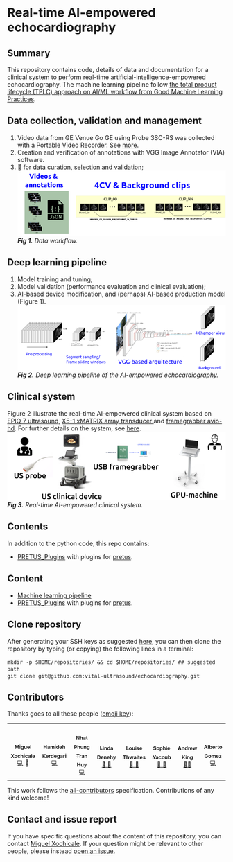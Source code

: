 # Real-time AI-empowered echocardiography

## Summary 
This repository contains code, details of data and documentation for a clinical system to perform real-time artificial-intelligence-empowered echocardiography.
The machine learning pipeline follow [the total product lifecycle (TPLC) approach on AI/ML workflow from Good Machine Learning Practices](scripts/learning-pipeline).

## Data collection, validation and management 
1. Video data from GE Venue Go GE using Probe 3SC-RS was collected with a Portable Video Recorder. See [more](data).
2. Creation and verification of annotations with VGG Image Annotator (VIA) software.
3. :notebook: for [data curation, selection and validation](scripts/curation-selection-validation); 
![fig](figures/data-workflow.png)     
_**Fig 1.** Data workflow._

## Deep learning pipeline
1. Model training and tuning; 
2. Model validation (performance evaluation and clinical evaluation); 
3. AI-based device modification, and (perhaps) AI-based production model (Figure 1). 
![fig](figures/DL-pipeline.png)     
_**Fig 2.** Deep learning pipeline of the AI-empowered echocardiography._

## Clinical system  
Figure 2 illustrate the real-time AI-empowered clinical system based on [EPIQ 7 ultrasound](https://www.philips.co.uk/a-w/about/news/archive/standard/news/backgrounders/Inside-Innovation-EPIQ.html), [X5-1 xMATRIX array transducer ](https://www.philips.co.uk/healthcare/product/HC989605400801/x5-1) and [framegrabber avio-hd](https://www.epiphan.com/products/avio-hd/).
For further details on the system, see [here](docs/system).   
![fig](figures/rt-ai-system.png)    
_**Fig 3.** Real-time AI-empowered clinical system._  

## Contents

In addition to the python code, this repo contains:

* [PRETUS_Plugins](PRETUS_Plugins) with plugins for [pretus](https://github.com/gomezalberto/pretus).

## Content 
* [Machine learning pipeline](scripts/learning-pipeline)
* [PRETUS_Plugins](PRETUS_Plugins) with plugins for [pretus](https://github.com/gomezalberto/pretus).

## Clone repository
After generating your SSH keys as suggested [here](https://docs.github.com/en/authentication/connecting-to-github-with-ssh/generating-a-new-ssh-key-and-adding-it-to-the-ssh-agent), you can then clone the repository by typing (or copying) the following lines in a terminal:
```
mkdir -p $HOME/repositories/ && cd $HOME/repositories/ ## suggested path
git clone git@github.com:vital-ultrasound/echocardiography.git
```

## Contributors
Thanks goes to all these people ([emoji key](https://allcontributors.org/docs/en/emoji-key)):  
<!-- ALL-CONTRIBUTORS-LIST:START - Do not remove or modify this section -->
<!-- prettier-ignore-start -->
<!-- markdownlint-disable -->

<table>
  <tr>
    <td align="center"><a href="https://github.com/mxochicale"><img src="https://avatars1.githubusercontent.com/u/11370681?v=4?s=100" width="100px;" alt=""/><br /><sub><b>Miguel Xochicale</b></sub>           </a><br /><a href="https://github.com/vital-ultrasound/echocardiography/commits?author=fepegar" title="Code">💻</a> <a href="https://github.com/fepegar/torchio/commits?author=mxochicale" title="Documentation">📖</a></td>
    <td align="center"><a href="https://github.com/hamidehkerdegari"><img src="https://avatars1.githubusercontent.com/u/30697849?v=4?s=100" width="100px;" alt=""/><br /><sub><b>Hamideh Kerdegari </b></sub>   </a><br /><a href="https://github.com/vital-ultrasound/echocardiography/commits?author=hamidehkerdegari" title="Code">💻</a> </td>
    <td align="center"><a href="https://github.com/huynhatd13"><img src="https://avatars1.githubusercontent.com/u/33121364?v=4?s=100" width="100px;" alt=""/><br /><sub><b>Nhat Phung Tran Huy</b></sub>        </a><br /><a href="https://github.com/vital-ultrasound/echocardiography/commits?author=huynhatd13" title="Code">💻</a></td>
    <td align="center"><a href="https://github.com/"><img src="https://avatars1.githubusercontent.com/u/23114020?v=4?s=100" width="100px;" alt=""/><br /><sub><b>Linda Denehy</b></sub>        </a><br /><a href="https://github.com/vital-ultrasound/echocardiography/commits?author=" title="Research">  🔬 🤔  </a></td>
    <td align="center"><a href="https://github.com/"><img src="https://avatars1.githubusercontent.com/u/23114020?v=4?s=100" width="100px;" alt=""/><br /><sub><b>Louise Thwaites</b></sub>        </a><br /><a href="https://github.com/vital-ultrasound/echocardiography/commits?author=" title="Research">  🔬 🤔  </a></td>
    <td align="center"><a href="https://github.com/"><img src="https://avatars1.githubusercontent.com/u/23114020?v=4?s=100" width="100px;" alt=""/><br /><sub><b>Sophie Yacoub</b></sub>        </a><br /><a href="https://github.com/vital-ultrasound/echocardiography/commits?author=" title="Research">  🔬 🤔  </a></td>
    <td align="center"><a href="https://github.com/atoandy"><img src="https://avatars1.githubusercontent.com/u/38954988?v=4?s=100" width="100px;" alt=""/><br /><sub><b>Andrew King</b></sub>        </a><br /><a href="https://github.com/vital-ultrasound/nnUNet-for-PRETUS/commits?author=atoandy" title="Research">  🔬🤔  </a></td>
    <td align="center"><a href="https://github.com/gomezalberto"><img src="https://avatars1.githubusercontent.com/u/1684834?v=4?s=100" width="100px;" alt=""/><br /><sub><b>Alberto Gomez</b></sub>             </a><br /><a href="https://github.com/vital-ultrasound/echocardiography/commits?author=gomezalberto" title="Code">💻</a></td>
  </tr>
</table>
<!-- markdownlint-restore -->
<!-- prettier-ignore-end -->

<!-- ALL-CONTRIBUTORS-LIST:END -->

This work follows the [all-contributors](https://github.com/all-contributors/all-contributors) specification. 
Contributions of any kind welcome!

## Contact and issue report
If you have specific questions about the content of this repository, you can contact [Miguel Xochicale](mailto:miguel.xochicale@kcl.ac.uk?subject="[ai-echochardiography]"). 
If your question might be relevant to other people, please instead [open an issue](https://github.com/vital-ultrasound/echocardiography/issues).  